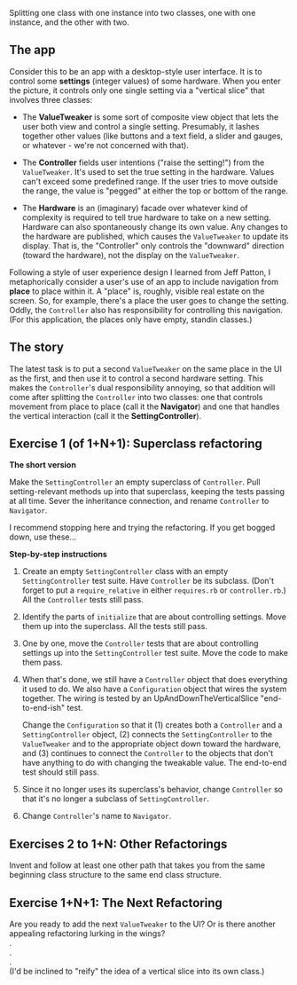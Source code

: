 Splitting one class with one instance into two classes, one
with one instance, and the other with two.

The app
------

Consider this to be an app with a desktop-style user
interface. It is to control some **settings** (integer values)
of some hardware. When you enter the picture, it controls
only one single setting via a "vertical slice" that involves
three classes:

* The **ValueTweaker** is some sort of composite view object
that lets the user both view and control a single
setting. Presumably, it lashes together other values (like
buttons and a text field, a slider and gauges, or whatever -
we're not concerned with that).

* The **Controller** fields user intentions ("raise the
setting!") from the `ValueTweaker`. It's used to set the true
setting in the hardware. Values can't exceed some predefined
range. If the user tries to move outside the range, the
value is "pegged" at either the top or bottom of the range.

* The **Hardware** is an (imaginary) facade over whatever kind
of complexity is required to tell true hardware to take on a new
setting. Hardware can also spontaneously change its own value. Any
changes to the hardware are published, which causes the `ValueTweaker`
to update its display. That is, the "Controller" only controls the
"downward" direction (toward the hardware), not the display on the
`ValueTweaker`.


Following a style of user experience design I learned from Jeff
Patton, I metaphorically consider a user's use of an app to include
navigation from **place** to place within it. A "place" is, roughly,
visible real estate on the screen. So, for example, there's a place
the user goes to change the setting. Oddly, the `Controller` also has
responsibility for controlling this navigation. (For this application,
the places only have empty, standin classes.)

The story
-------

The latest task is to put a second `ValueTweaker` on the same
place in the UI as the first, and then use it to control a second
hardware setting. This makes the `Controller`'s dual
responsibility annoying, so that addition will come after
splitting the `Controller` into two classes: one that controls
movement from place to place (call it the **Navigator**) and one
that handles the vertical interaction (call it the
**SettingController**). 

Exercise 1 (of 1+N+1): Superclass refactoring
--------------------------

**The short version**

Make the `SettingController` an empty superclass of
`Controller`. Pull setting-relevant methods up into that
superclass, keeping the tests passing at all time. Sever the
inheritance connection, and rename `Controller` to 
`Navigator`.

I recommend stopping here and trying the refactoring. If you get bogged down, use these...

**Step-by-step instructions**

1.  Create an empty `SettingController` class with an empty
    `SettingController` test suite. Have `Controller` be its
    subclass. (Don't forget to put a `require_relative` in
    either `requires.rb` or `controller.rb`.)
    All the `Controller` tests still pass.

1.  Identify the parts of `initialize` that are about
    controlling settings. Move them up into the superclass. 
    All the tests still pass.

1.  One by one, move the `Controller` tests that are about
    controlling settings up into the `SettingController` test
    suite. Move the code to make them pass.

1.  When that's done, we still have a `Controller` object that
    does everything it used to do. We also have a `Configuration`
    object that wires the system together. The wiring is
    tested by an UpAndDownTheVerticalSlice "end-to-end-ish"
    test. 

    Change the `Configuration` so
    that it (1) creates both a `Controller` and a
    `SettingController` object, (2) connects the
    `SettingController` to the `ValueTweaker` and to the
    appropriate object down toward the hardware, and (3)
    continues to connect the `Controller` to the objects that
    don't have anything to do with changing the tweakable
    value. The end-to-end test should still pass.

1.  Since it no longer uses its superclass's behavior, change
    `Controller` so that it's no longer a subclass of
    `SettingController`.

1.  Change `Controller`'s name to `Navigator`.

Exercises 2 to 1+N: Other Refactorings
--------------------------------------

Invent and follow at least one other path that takes you from the same beginning class structure to the same end class structure.

Exercise 1+N+1: The Next Refactoring
------------------------------------

Are you ready to add the next `ValueTweaker` to the UI? Or is there another appealing refactoring lurking in the wings?   
.   
.   
.   
(I'd be inclined to "reify" the idea of a vertical slice into its own class.)

